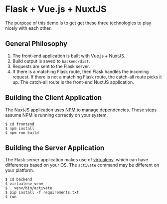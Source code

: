 # Flask + Vue.js + NuxtJS

The purpose of this demo is to get get these three technologies to play nicely with
each other.

## General Philosophy

1.  The front-end application is built with Vue.js + NuxtJS.
2.  Build output is saved to `backend/dist`.
3.  Requests are sent to the Flask server.
4.  If there is a matching Flask route, then Flask handles the incoming request.
    If there is not a matching Flask route, the catch-all route picks it up. The
    catch-all route is the front-end NuxtJS application.

## Building the Client Application

The NuxtJS application uses [NPM](https://npmjs.org) to manage dependencies. These
steps assume NPM is running correctly on your system.

```
$ cd frontend
$ npm install
$ npm run build
```

## Building the Server Application

The Flask server application makes use of [virtualenv](https://pypi.org/project/virtualenv/),
which can have differences based on your OS. The `activate` command may be different
on your platform.

```
$ cd backend
$ virtualenv venv
$ . venv/bin/activate
$ pip install -f requirements.txt
$ run
```
